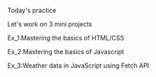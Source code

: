 Today's practice

Let's work on 3 mini projects

Ex_1:Mastering the basics of HTML/CSS

Ex_2:Mastering the basics of Javascript

Ex_3:Weather data in JavaScript using Fetch API
